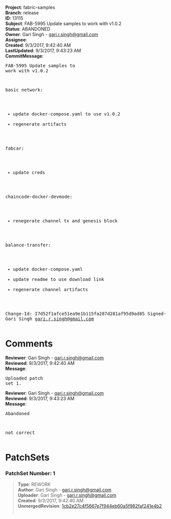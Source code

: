 <strong>Project</strong>: fabric-samples<br><strong>Branch</strong>: release<br><strong>ID</strong>: 13115<br><strong>Subject</strong>: FAB-5995 Update samples to work with v1.0.2<br><strong>Status</strong>: ABANDONED<br><strong>Owner</strong>: Gari Singh - gari.r.singh@gmail.com<br><strong>Assignee</strong>:<br><strong>Created</strong>: 9/3/2017, 9:42:40 AM<br><strong>LastUpdated</strong>: 9/3/2017, 9:43:23 AM<br><strong>CommitMessage</strong>:<br><pre>FAB-5995 Update samples to work with v1.0.2

basic network:
- update docker-compose.yaml to use v1.0.2
- regenerate artifacts

fabcar:
- update creds

chaincode-docker-devmode:
- renegerate channel tx and genesis block

balance-transfer:
- update docker-compose.yaml
- update readme to use download link
- regenerate channel artifacts

Change-Id: I7d52f1afce51ea9e1b115fa287d281af95d9ad85
Signed-off-by: Gari Singh <gari.r.singh@gmail.com>
</pre><h1>Comments</h1><strong>Reviewer</strong>: Gari Singh - gari.r.singh@gmail.com<br><strong>Reviewed</strong>: 9/3/2017, 9:42:40 AM<br><strong>Message</strong>: <pre>Uploaded patch set 1.</pre><strong>Reviewer</strong>: Gari Singh - gari.r.singh@gmail.com<br><strong>Reviewed</strong>: 9/3/2017, 9:43:23 AM<br><strong>Message</strong>: <pre>Abandoned

not correct</pre><h1>PatchSets</h1><h3>PatchSet Number: 1</h3><blockquote><strong>Type</strong>: REWORK<br><strong>Author</strong>: Gari Singh - gari.r.singh@gmail.com<br><strong>Uploader</strong>: Gari Singh - gari.r.singh@gmail.com<br><strong>Created</strong>: 9/3/2017, 9:42:40 AM<br><strong>UnmergedRevision</strong>: [1cb2e27c4f5667e7f944eb60a5f982faf241e4b2](https://github.com/hyperledger-gerrit-archive/fabric-samples/commit/1cb2e27c4f5667e7f944eb60a5f982faf241e4b2)<br><br></blockquote>